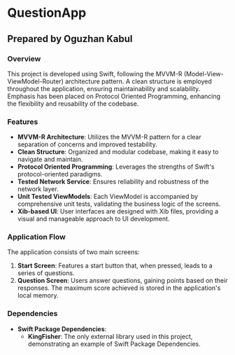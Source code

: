 # QuestionApp

## Prepared by Oguzhan Kabul

### Overview
This project is developed using Swift, following the MVVM-R (Model-View-ViewModel-Router) architecture pattern. A clean structure is employed throughout the application, ensuring maintainability and scalability. Emphasis has been placed on Protocol Oriented Programming, enhancing the flexibility and reusability of the codebase.

### Features
- **MVVM-R Architecture**: Utilizes the MVVM-R pattern for a clear separation of concerns and improved testability.
- **Clean Structure**: Organized and modular codebase, making it easy to navigate and maintain.
- **Protocol Oriented Programming**: Leverages the strengths of Swift's protocol-oriented paradigms.
- **Tested Network Service**: Ensures reliability and robustness of the network layer.
- **Unit Tested ViewModels**: Each ViewModel is accompanied by comprehensive unit tests, validating the business logic of the screens.
- **Xib-based UI**: User interfaces are designed with Xib files, providing a visual and manageable approach to UI development.

### Application Flow
The application consists of two main screens:
1. **Start Screen**: Features a start button that, when pressed, leads to a series of questions.
2. **Question Screen**: Users answer questions, gaining points based on their responses. The maximum score achieved is stored in the application's local memory.

### Dependencies
- **Swift Package Dependencies**:
  - **KingFisher**: The only external library used in this project, demonstrating an example of Swift Package Dependencies.
